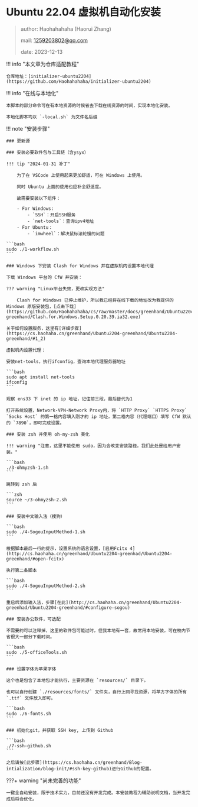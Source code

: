 # Ubuntu 22.04 虚拟机自动化安装

> author: Haohahahaha (Haorui Zhang)
>
> mail: 1259203802@qq.com
>
> date: 2023-12-13

!!! info "本文章为仓库适配教程"

	仓库地址：[initializer-ubuntu2204](https://github.com/Haohahahaha/initializer-ubuntu2204)

!!! info "在线与本地化"

	本脚本的部分命令可在有本地资源的时候省去下载在线资源的时间，实现本地化安装。

	本地化脚本均以 `-local.sh` 为文件名后缀

!!! note "安装步骤"

	### 更新源

	### 安装必要软件包与工具链（含ysyx）

	!!! tip "2024-01-31 补丁"

		为了在 VSCode 上使用起来更加舒适，可在 Windows 上使用。

		同时 Ubuntu 上面的使用也应补全舒适度。

		故需要安装以下组件：

		- For Windows: 
			- `SSH`：开启SSH服务
			- `net-tools`：查询ipv4地址
		- For Ubuntu：
		    - `imwheel`：解决鼠标滚轮慢的问题

	```bash 
	sudo ./1-workflow.sh
	```

	### Windows 下安装 Clash for Windows 并在虚拟机内设置本地代理

	下载 Windows 平台的 CfW 并安装：

	??? warning "Linux平台失效，更改实现方法"

		Clash for Windows 已停止维护，所以我已经将在线下载的地址改为我提供的 Windows 原版安装包，[点击下载](https://github.com/Haohahahaha/cs/raw/master/docs/greenhand/Ubuntu2204-greenhand/Clash.for.Windows.Setup.0.20.39.ia32.exe)

	关于如何设置服务，这里有[详细步骤](https://cs.haohaha.cn/greenhand/Ubuntu2204-greenhand/Ubuntu2204-greenhand/#1_2)

	虚拟机内设置代理：

	安装net-tools，执行ifconfig，查询本地代理服务器地址
	
	```bash
	sudo apt install net-tools
	ifconfig
	```

	观察 ens33 下 inet 的 ip 地址，记住前三段，最后替代为1

	打开系统设置，Network-VPN-Network Proxy内，将 `HTTP Proxy` `HTTPS Proxy` `Socks Host` 的第一格内容填入刚才的 ip 地址，第二格内容（代理端口）填写 CfW 默认的 `7890`，即可完成设置。

	### 安装 zsh 并使用 oh-my-zsh 美化

	!!! warning "注意，这里不能使用 sudo，因为会改变安装路径。我们此处是给用户安装。"

	```bash
	./3-ohmyzsh-1.sh
	```

	跳转到 zsh 后
	
	```zsh
	source ~/3-ohmyzsh-2.sh
	```

	### 安装中文输入法（搜狗）
	
	```bash
	sudo ./4-SogouInputMethod-1.sh
	```

	根据脚本最后一行的提示，设置系统的语言设置，[启用Fcitx 4](http://cs.haohaha.cn/greenhand/Ubuntu2204-greenhad/Ubuntu2204-greenhand/#open-fcitx)
	
	执行第二条脚本

	```bash
	sudo ./4-SogouInputMethod-2.sh
	```

	重启后添加输入法，步骤[在此](http://cs.haohaha.cn/greenhand/Ubuntu2204-greenhad/Ubuntu2204-greenhand/#configure-sogou)

	### 安装办公软件，可选配

	不需要的可以注释掉，这里的软件包可能过时，但我本地有一套，故常用本地安装，可在校内节省很大一部分下载时间。

	```bash
	sudo ./5-officeTools.sh
	```

	### 设置字体为苹果字体

	这个也是包含了本地包才能执行，主要资源在 `resources/` 目录下。

	也可以自行创建 `./resources/fonts/` 文件夹，自行上网寻找资源，将苹方字体的所有 `.ttf` 文件放入即可。

	```bash
	sudo ./6-fonts.sh
	```

	### 初始化git，并获取 SSH key, 上传到 Github

	```bash
	./7-ssh-github.sh
	```

	之后请按[此步骤](https://cs.haohaha.cn/greenhand/Blog-intialization/blog-init/#ssh-key-github)进行Github的配置。

???+ warning "尚未完善的功能"

	一键全自动安装，限于技术实力，目前还没有开发完成。本安装教程为辅助说明文档，当开发完成后将会优化。
